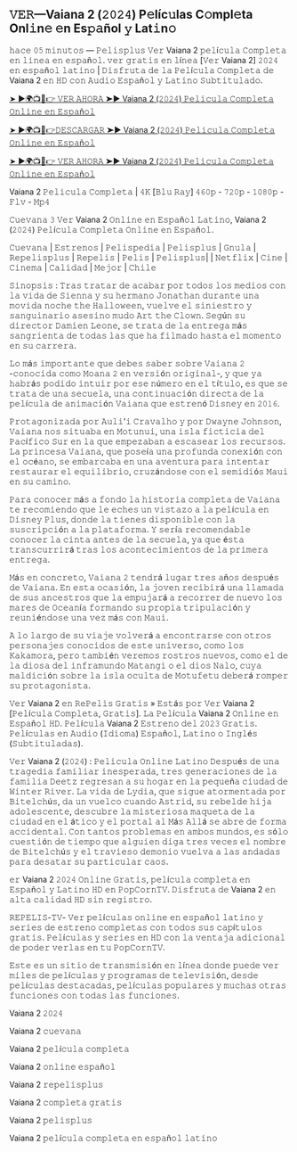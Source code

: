 ## 𝚅𝙴𝚁—Vaiana 2 (𝟸𝟶𝟸𝟺) P𝚎líc𝚞las C𝚘mpl𝚎ta Onl𝚒n𝚎 𝚎n Es𝚙𝚊ñol 𝚢 Lat𝚒n𝚘

𝚑𝚊𝚌𝚎 𝟶𝟻 𝚖𝚒𝚗𝚞𝚝𝚘𝚜 — 𝙿𝚎𝚕𝚒𝚜𝚙𝚕𝚞𝚜 𝚅𝚎𝚛 Vaiana 2 𝚙𝚎𝚕í𝚌𝚞𝚕𝚊 𝙲𝚘𝚖𝚙𝚕𝚎𝚝𝚊 𝚎𝚗 𝚕𝚒𝚗𝚎𝚊 𝚎𝚗 𝚎𝚜𝚙𝚊ñ𝚘𝚕. 𝚟𝚎𝚛 𝚐𝚛𝚊𝚝𝚒𝚜 𝚎𝚗 𝚕í𝚗𝚎𝚊 [𝚅𝚎𝚛 Vaiana 2] 𝟸𝟶𝟸𝟺 𝚎𝚗 𝚎𝚜𝚙𝚊ñ𝚘𝚕 𝚕𝚊𝚝𝚒𝚗𝚘 | 𝙳𝚒𝚜𝚏𝚛𝚞𝚝𝚊 𝚍𝚎 𝚕𝚊 𝙿𝚎𝚕í𝚌𝚞𝚕𝚊 𝙲𝚘𝚖𝚙𝚕𝚎𝚝𝚊 𝚍𝚎 Vaiana 2 𝚎𝚗 𝙷𝙳 𝚌𝚘𝚗 𝙰𝚞𝚍𝚒𝚘 𝙴𝚜𝚙𝚊ñ𝚘𝚕 𝚢 𝙻𝚊𝚝𝚒𝚗𝚘 𝚂𝚞𝚋𝚝𝚒𝚝𝚞𝚕𝚊𝚍𝚘.

[➤ ►🌍📺📱👉 𝚅𝙴𝚁 𝙰𝙷𝙾𝚁𝙰 ➤► Vaiana 2 (𝟸𝟶𝟸𝟺) 𝙿𝚎𝚕𝚒𝚌𝚞𝚕𝚊 𝙲𝚘𝚖𝚙𝚕𝚎𝚝𝚊 𝙾𝚗𝚕𝚒𝚗𝚎 𝚎𝚗 𝙴𝚜𝚙𝚊ñ𝚘𝚕](https://tinyurl.com/39a26vua)

[➤ ►🌍📺📱👉𝙳𝙴𝚂𝙲𝙰𝚁𝙶𝙰𝚁 ➤► Vaiana 2 (𝟸𝟶𝟸𝟺) 𝙿𝚎𝚕𝚒𝚌𝚞𝚕𝚊 𝙲𝚘𝚖𝚙𝚕𝚎𝚝𝚊 𝙾𝚗𝚕𝚒𝚗𝚎 𝚎𝚗 𝙴𝚜𝚙𝚊ñ𝚘𝚕](https://tinyurl.com/39a26vua)

[➤ ►🌍📺📱👉 𝚅𝙴𝚁 𝙰𝙷𝙾𝚁𝙰 ➤► Vaiana 2 (𝟸𝟶𝟸𝟺) 𝙿𝚎𝚕𝚒𝚌𝚞𝚕𝚊 𝙲𝚘𝚖𝚙𝚕𝚎𝚝𝚊 𝙾𝚗𝚕𝚒𝚗𝚎 𝚎𝚗 𝙴𝚜𝚙𝚊ñ𝚘𝚕](https://tinyurl.com/39a26vua)

Vaiana 2 𝙿𝚎𝚕𝚒𝚌𝚞𝚕𝚊 𝙲𝚘𝚖𝚙𝚕𝚎𝚝𝚊 | 𝟺𝙺 [𝙱𝚕𝚞 𝚁𝚊𝚢] 𝟺𝟼𝟶𝚙 - 𝟽𝟸𝟶𝚙 - 𝟷𝟶𝟾𝟶𝚙 - 𝙵𝚕𝚟 - 𝙼𝚙𝟺

𝙲𝚞𝚎𝚟𝚊𝚗𝚊 𝟹 𝚅𝚎𝚛 Vaiana 2 𝙾𝚗𝚕𝚒𝚗𝚎 𝚎𝚗 𝙴𝚜𝚙𝚊ñ𝚘𝚕 𝙻𝚊𝚝𝚒𝚗𝚘, Vaiana 2 (𝟸𝟶𝟸𝟺) 𝙿𝚎𝚕í𝚌𝚞𝚕𝚊 𝙲𝚘𝚖𝚙𝚕𝚎𝚝𝚊 𝙾𝚗𝚕𝚒𝚗𝚎 𝚎𝚗 𝙴𝚜𝚙𝚊ñ𝚘𝚕.

𝙲𝚞𝚎𝚟𝚊𝚗𝚊 | 𝙴𝚜𝚝𝚛𝚎𝚗𝚘𝚜 | 𝙿𝚎𝚕𝚒𝚜𝚙𝚎𝚍𝚒𝚊 | 𝙿𝚎𝚕𝚒𝚜𝚙𝚕𝚞𝚜 | 𝙶𝚗𝚞𝚕𝚊 | 𝚁𝚎𝚙𝚎𝚕𝚒𝚜𝚙𝚕𝚞𝚜 | 𝚁𝚎𝚙𝚎𝚕𝚒𝚜 | 𝙿𝚎𝚕𝚒𝚜 | 𝙿𝚎𝚕𝚒𝚜𝚙𝚕𝚞𝚜| | 𝙽𝚎𝚝𝚏𝚕𝚒𝚡 | 𝙲𝚒𝚗𝚎 | 𝙲𝚒𝚗𝚎𝚖𝚊 | 𝙲𝚊𝚕𝚒𝚍𝚊𝚍 | 𝙼𝚎𝚓𝚘𝚛 | 𝙲𝚑𝚒𝚕𝚎

𝚂𝚒𝚗𝚘𝚙𝚜𝚒𝚜 : 𝚃𝚛𝚊𝚜 𝚝𝚛𝚊𝚝𝚊𝚛 𝚍𝚎 𝚊𝚌𝚊𝚋𝚊𝚛 𝚙𝚘𝚛 𝚝𝚘𝚍𝚘𝚜 𝚕𝚘𝚜 𝚖𝚎𝚍𝚒𝚘𝚜 𝚌𝚘𝚗 𝚕𝚊 𝚟𝚒𝚍𝚊 𝚍𝚎 𝚂𝚒𝚎𝚗𝚗𝚊 𝚢 𝚜𝚞 𝚑𝚎𝚛𝚖𝚊𝚗𝚘 𝙹𝚘𝚗𝚊𝚝𝚑𝚊𝚗 𝚍𝚞𝚛𝚊𝚗𝚝𝚎 𝚞𝚗𝚊 𝚖𝚘𝚟𝚒𝚍𝚊 𝚗𝚘𝚌𝚑𝚎 𝚝𝚑𝚎 𝙷𝚊𝚕𝚕𝚘𝚠𝚎𝚎𝚗, 𝚟𝚞𝚎𝚕𝚟𝚎 𝚎𝚕 𝚜𝚒𝚗𝚒𝚎𝚜𝚝𝚛𝚘 𝚢 𝚜𝚊𝚗𝚐𝚞𝚒𝚗𝚊𝚛𝚒𝚘 𝚊𝚜𝚎𝚜𝚒𝚗𝚘 𝚖𝚞𝚍𝚘 𝙰𝚛𝚝 𝚝𝚑𝚎 𝙲𝚕𝚘𝚠𝚗. 𝚂𝚎𝚐ú𝚗 𝚜𝚞 𝚍𝚒𝚛𝚎𝚌𝚝𝚘𝚛 𝙳𝚊𝚖𝚒𝚎𝚗 𝙻𝚎𝚘𝚗𝚎, 𝚜𝚎 𝚝𝚛𝚊𝚝𝚊 𝚍𝚎 𝚕𝚊 𝚎𝚗𝚝𝚛𝚎𝚐𝚊 𝚖á𝚜 𝚜𝚊𝚗𝚐𝚛𝚒𝚎𝚗𝚝𝚊 𝚍𝚎 𝚝𝚘𝚍𝚊𝚜 𝚕𝚊𝚜 𝚚𝚞𝚎 𝚑𝚊 𝚏𝚒𝚕𝚖𝚊𝚍𝚘 𝚑𝚊𝚜𝚝𝚊 𝚎𝚕 𝚖𝚘𝚖𝚎𝚗𝚝𝚘 𝚎𝚗 𝚜𝚞 𝚌𝚊𝚛𝚛𝚎𝚛𝚊.

𝙻𝚘 𝚖á𝚜 𝚒𝚖𝚙𝚘𝚛𝚝𝚊𝚗𝚝𝚎 𝚚𝚞𝚎 𝚍𝚎𝚋𝚎𝚜 𝚜𝚊𝚋𝚎𝚛 𝚜𝚘𝚋𝚛𝚎 𝚅𝚊𝚒𝚊𝚗𝚊 𝟸 -𝚌𝚘𝚗𝚘𝚌𝚒𝚍𝚊 𝚌𝚘𝚖𝚘 𝙼𝚘𝚊𝚗𝚊 𝟸 𝚎𝚗 𝚟𝚎𝚛𝚜𝚒ó𝚗 𝚘𝚛𝚒𝚐𝚒𝚗𝚊𝚕-, 𝚢 𝚚𝚞𝚎 𝚢𝚊 𝚑𝚊𝚋𝚛á𝚜 𝚙𝚘𝚍𝚒𝚍𝚘 𝚒𝚗𝚝𝚞𝚒𝚛 𝚙𝚘𝚛 𝚎𝚜𝚎 𝚗ú𝚖𝚎𝚛𝚘 𝚎𝚗 𝚎𝚕 𝚝í𝚝𝚞𝚕𝚘, 𝚎𝚜 𝚚𝚞𝚎 𝚜𝚎 𝚝𝚛𝚊𝚝𝚊 𝚍𝚎 𝚞𝚗𝚊 𝚜𝚎𝚌𝚞𝚎𝚕𝚊, 𝚞𝚗𝚊 𝚌𝚘𝚗𝚝𝚒𝚗𝚞𝚊𝚌𝚒ó𝚗 𝚍𝚒𝚛𝚎𝚌𝚝𝚊 𝚍𝚎 𝚕𝚊 𝚙𝚎𝚕í𝚌𝚞𝚕𝚊 𝚍𝚎 𝚊𝚗𝚒𝚖𝚊𝚌𝚒ó𝚗 𝚅𝚊𝚒𝚊𝚗𝚊 𝚚𝚞𝚎 𝚎𝚜𝚝𝚛𝚎𝚗ó 𝙳𝚒𝚜𝚗𝚎𝚢 𝚎𝚗 𝟸𝟶𝟷𝟼.

𝙿𝚛𝚘𝚝𝚊𝚐𝚘𝚗𝚒𝚣𝚊𝚍𝚊 𝚙𝚘𝚛 𝙰𝚞𝚕𝚒'𝚒 𝙲𝚛𝚊𝚟𝚊𝚕𝚑𝚘 𝚢 𝚙𝚘𝚛 𝙳𝚠𝚊𝚢𝚗𝚎 𝙹𝚘𝚑𝚗𝚜𝚘𝚗, 𝚅𝚊𝚒𝚊𝚗𝚊 𝚗𝚘𝚜 𝚜𝚒𝚝𝚞𝚊𝚋𝚊 𝚎𝚗 𝙼𝚘𝚝𝚞𝚗𝚞𝚒, 𝚞𝚗𝚊 𝚒𝚜𝚕𝚊 𝚏𝚒𝚌𝚝𝚒𝚌𝚒𝚊 𝚍𝚎𝚕 𝙿𝚊𝚌í𝚏𝚒𝚌𝚘 𝚂𝚞𝚛 𝚎𝚗 𝚕𝚊 𝚚𝚞𝚎 𝚎𝚖𝚙𝚎𝚣𝚊𝚋𝚊𝚗 𝚊 𝚎𝚜𝚌𝚊𝚜𝚎𝚊𝚛 𝚕𝚘𝚜 𝚛𝚎𝚌𝚞𝚛𝚜𝚘𝚜. 𝙻𝚊 𝚙𝚛𝚒𝚗𝚌𝚎𝚜𝚊 𝚅𝚊𝚒𝚊𝚗𝚊, 𝚚𝚞𝚎 𝚙𝚘𝚜𝚎í𝚊 𝚞𝚗𝚊 𝚙𝚛𝚘𝚏𝚞𝚗𝚍𝚊 𝚌𝚘𝚗𝚎𝚡𝚒ó𝚗 𝚌𝚘𝚗 𝚎𝚕 𝚘𝚌é𝚊𝚗𝚘, 𝚜𝚎 𝚎𝚖𝚋𝚊𝚛𝚌𝚊𝚋𝚊 𝚎𝚗 𝚞𝚗𝚊 𝚊𝚟𝚎𝚗𝚝𝚞𝚛𝚊 𝚙𝚊𝚛𝚊 𝚒𝚗𝚝𝚎𝚗𝚝𝚊𝚛 𝚛𝚎𝚜𝚝𝚊𝚞𝚛𝚊𝚛 𝚎𝚕 𝚎𝚚𝚞𝚒𝚕𝚒𝚋𝚛𝚒𝚘, 𝚌𝚛𝚞𝚣á𝚗𝚍𝚘𝚜𝚎 𝚌𝚘𝚗 𝚎𝚕 𝚜𝚎𝚖𝚒𝚍𝚒ó𝚜 𝙼𝚊𝚞𝚒 𝚎𝚗 𝚜𝚞 𝚌𝚊𝚖𝚒𝚗𝚘.

𝙿𝚊𝚛𝚊 𝚌𝚘𝚗𝚘𝚌𝚎𝚛 𝚖á𝚜 𝚊 𝚏𝚘𝚗𝚍𝚘 𝚕𝚊 𝚑𝚒𝚜𝚝𝚘𝚛𝚒𝚊 𝚌𝚘𝚖𝚙𝚕𝚎𝚝𝚊 𝚍𝚎 𝚅𝚊𝚒𝚊𝚗𝚊 𝚝𝚎 𝚛𝚎𝚌𝚘𝚖𝚒𝚎𝚗𝚍𝚘 𝚚𝚞𝚎 𝚕𝚎 𝚎𝚌𝚑𝚎𝚜 𝚞𝚗 𝚟𝚒𝚜𝚝𝚊𝚣𝚘 𝚊 𝚕𝚊 𝚙𝚎𝚕í𝚌𝚞𝚕𝚊 𝚎𝚗 𝙳𝚒𝚜𝚗𝚎𝚢 𝙿𝚕𝚞𝚜, 𝚍𝚘𝚗𝚍𝚎 𝚕𝚊 𝚝𝚒𝚎𝚗𝚎𝚜 𝚍𝚒𝚜𝚙𝚘𝚗𝚒𝚋𝚕𝚎 𝚌𝚘𝚗 𝚕𝚊 𝚜𝚞𝚜𝚌𝚛𝚒𝚙𝚌𝚒ó𝚗 𝚊 𝚕𝚊 𝚙𝚕𝚊𝚝𝚊𝚏𝚘𝚛𝚖𝚊. 𝚈 𝚜𝚎𝚛í𝚊 𝚛𝚎𝚌𝚘𝚖𝚎𝚗𝚍𝚊𝚋𝚕𝚎 𝚌𝚘𝚗𝚘𝚌𝚎𝚛 𝚕𝚊 𝚌𝚒𝚗𝚝𝚊 𝚊𝚗𝚝𝚎𝚜 𝚍𝚎 𝚕𝚊 𝚜𝚎𝚌𝚞𝚎𝚕𝚊, 𝚢𝚊 𝚚𝚞𝚎 é𝚜𝚝𝚊 𝚝𝚛𝚊𝚗𝚜𝚌𝚞𝚛𝚛𝚒𝚛á 𝚝𝚛𝚊𝚜 𝚕𝚘𝚜 𝚊𝚌𝚘𝚗𝚝𝚎𝚌𝚒𝚖𝚒𝚎𝚗𝚝𝚘𝚜 𝚍𝚎 𝚕𝚊 𝚙𝚛𝚒𝚖𝚎𝚛𝚊 𝚎𝚗𝚝𝚛𝚎𝚐𝚊.

𝙼á𝚜 𝚎𝚗 𝚌𝚘𝚗𝚌𝚛𝚎𝚝𝚘, 𝚅𝚊𝚒𝚊𝚗𝚊 𝟸 𝚝𝚎𝚗𝚍𝚛á 𝚕𝚞𝚐𝚊𝚛 𝚝𝚛𝚎𝚜 𝚊ñ𝚘𝚜 𝚍𝚎𝚜𝚙𝚞é𝚜 𝚍𝚎 𝚅𝚊𝚒𝚊𝚗𝚊. 𝙴𝚗 𝚎𝚜𝚝𝚊 𝚘𝚌𝚊𝚜𝚒ó𝚗, 𝚕𝚊 𝚓𝚘𝚟𝚎𝚗 𝚛𝚎𝚌𝚒𝚋𝚒𝚛á 𝚞𝚗𝚊 𝚕𝚕𝚊𝚖𝚊𝚍𝚊 𝚍𝚎 𝚜𝚞𝚜 𝚊𝚗𝚌𝚎𝚜𝚝𝚛𝚘𝚜 𝚚𝚞𝚎 𝚕𝚊 𝚎𝚖𝚙𝚞𝚓𝚊𝚛á 𝚊 𝚛𝚎𝚌𝚘𝚛𝚛𝚎𝚛 𝚍𝚎 𝚗𝚞𝚎𝚟𝚘 𝚕𝚘𝚜 𝚖𝚊𝚛𝚎𝚜 𝚍𝚎 𝙾𝚌𝚎𝚊𝚗í𝚊 𝚏𝚘𝚛𝚖𝚊𝚗𝚍𝚘 𝚜𝚞 𝚙𝚛𝚘𝚙𝚒𝚊 𝚝𝚛𝚒𝚙𝚞𝚕𝚊𝚌𝚒ó𝚗 𝚢 𝚛𝚎𝚞𝚗𝚒é𝚗𝚍𝚘𝚜𝚎 𝚞𝚗𝚊 𝚟𝚎𝚣 𝚖á𝚜 𝚌𝚘𝚗 𝙼𝚊𝚞𝚒.

𝙰 𝚕𝚘 𝚕𝚊𝚛𝚐𝚘 𝚍𝚎 𝚜𝚞 𝚟𝚒𝚊𝚓𝚎 𝚟𝚘𝚕𝚟𝚎𝚛á 𝚊 𝚎𝚗𝚌𝚘𝚗𝚝𝚛𝚊𝚛𝚜𝚎 𝚌𝚘𝚗 𝚘𝚝𝚛𝚘𝚜 𝚙𝚎𝚛𝚜𝚘𝚗𝚊𝚓𝚎𝚜 𝚌𝚘𝚗𝚘𝚌𝚒𝚍𝚘𝚜 𝚍𝚎 𝚎𝚜𝚝𝚎 𝚞𝚗𝚒𝚟𝚎𝚛𝚜𝚘, 𝚌𝚘𝚖𝚘 𝚕𝚘𝚜 𝙺𝚊𝚔𝚊𝚖𝚘𝚛𝚊, 𝚙𝚎𝚛𝚘 𝚝𝚊𝚖𝚋𝚒é𝚗 𝚟𝚎𝚛𝚎𝚖𝚘𝚜 𝚛𝚘𝚜𝚝𝚛𝚘𝚜 𝚗𝚞𝚎𝚟𝚘𝚜, 𝚌𝚘𝚖𝚘 𝚎𝚕 𝚍𝚎 𝚕𝚊 𝚍𝚒𝚘𝚜𝚊 𝚍𝚎𝚕 𝚒𝚗𝚏𝚛𝚊𝚖𝚞𝚗𝚍𝚘 𝙼𝚊𝚝𝚊𝚗𝚐𝚒 𝚘 𝚎𝚕 𝚍𝚒𝚘𝚜 𝙽𝚊𝚕𝚘, 𝚌𝚞𝚢𝚊 𝚖𝚊𝚕𝚍𝚒𝚌𝚒ó𝚗 𝚜𝚘𝚋𝚛𝚎 𝚕𝚊 𝚒𝚜𝚕𝚊 𝚘𝚌𝚞𝚕𝚝𝚊 𝚍𝚎 𝙼𝚘𝚝𝚞𝚏𝚎𝚝𝚞 𝚍𝚎𝚋𝚎𝚛á 𝚛𝚘𝚖𝚙𝚎𝚛 𝚜𝚞 𝚙𝚛𝚘𝚝𝚊𝚐𝚘𝚗𝚒𝚜𝚝𝚊.

𝚅𝚎𝚛 Vaiana 2 𝚎𝚗 𝚁𝚎𝙿𝚎𝚕𝚒𝚜 𝙶𝚛𝚊𝚝𝚒𝚜 » 𝙴𝚜𝚝á𝚜 𝚙𝚘𝚛 𝚅𝚎𝚛 Vaiana 2 [𝙿𝚎𝚕í𝚌𝚞𝚕𝚊 𝙲𝚘𝚖𝚙𝚕𝚎𝚝𝚊, 𝙶𝚛𝚊𝚝𝚒𝚜]. 𝙻𝚊 𝙿𝚎𝚕í𝚌𝚞𝚕𝚊 Vaiana 2 𝙾𝚗𝚕𝚒𝚗𝚎 𝚎𝚗 𝙴𝚜𝚙𝚊ñ𝚘𝚕 𝙷𝙳. 𝙿𝚎𝚕í𝚌𝚞𝚕𝚊 Vaiana 2 𝙴𝚜𝚝𝚛𝚎𝚗𝚘 𝚍𝚎𝚕 𝟸𝟶𝟸𝟹 𝙶𝚛𝚊𝚝𝚒𝚜. 𝙿𝚎𝚕í𝚌𝚞𝚕𝚊𝚜 𝚎𝚗 𝙰𝚞𝚍𝚒𝚘 (𝙸𝚍𝚒𝚘𝚖𝚊) 𝙴𝚜𝚙𝚊ñ𝚘𝚕, 𝙻𝚊𝚝𝚒𝚗𝚘 𝚘 𝙸𝚗𝚐𝚕é𝚜 (𝚂𝚞𝚋𝚝𝚒𝚝𝚞𝚕𝚊𝚍𝚊𝚜).

𝚅𝚎𝚛 Vaiana 2 (𝟸𝟶𝟸𝟺) : 𝙿𝚎𝚕𝚒𝚌𝚞𝚕𝚊 𝙾𝚗𝚕𝚒𝚗𝚎 𝙻𝚊𝚝𝚒𝚗𝚘 𝙳𝚎𝚜𝚙𝚞é𝚜 𝚍𝚎 𝚞𝚗𝚊 𝚝𝚛𝚊𝚐𝚎𝚍𝚒𝚊 𝚏𝚊𝚖𝚒𝚕𝚒𝚊𝚛 𝚒𝚗𝚎𝚜𝚙𝚎𝚛𝚊𝚍𝚊, 𝚝𝚛𝚎𝚜 𝚐𝚎𝚗𝚎𝚛𝚊𝚌𝚒𝚘𝚗𝚎𝚜 𝚍𝚎 𝚕𝚊 𝚏𝚊𝚖𝚒𝚕𝚒𝚊 𝙳𝚎𝚎𝚝𝚣 𝚛𝚎𝚐𝚛𝚎𝚜𝚊𝚗 𝚊 𝚜𝚞 𝚑𝚘𝚐𝚊𝚛 𝚎𝚗 𝚕𝚊 𝚙𝚎𝚚𝚞𝚎ñ𝚊 𝚌𝚒𝚞𝚍𝚊𝚍 𝚍𝚎 𝚆𝚒𝚗𝚝𝚎𝚛 𝚁𝚒𝚟𝚎𝚛. 𝙻𝚊 𝚟𝚒𝚍𝚊 𝚍𝚎 𝙻𝚢𝚍𝚒𝚊, 𝚚𝚞𝚎 𝚜𝚒𝚐𝚞𝚎 𝚊𝚝𝚘𝚛𝚖𝚎𝚗𝚝𝚊𝚍𝚊 𝚙𝚘𝚛 𝙱𝚒𝚝𝚎𝚕𝚌𝚑ú𝚜, 𝚍𝚊 𝚞𝚗 𝚟𝚞𝚎𝚕𝚌𝚘 𝚌𝚞𝚊𝚗𝚍𝚘 𝙰𝚜𝚝𝚛𝚒𝚍, 𝚜𝚞 𝚛𝚎𝚋𝚎𝚕𝚍𝚎 𝚑𝚒𝚓𝚊 𝚊𝚍𝚘𝚕𝚎𝚜𝚌𝚎𝚗𝚝𝚎, 𝚍𝚎𝚜𝚌𝚞𝚋𝚛𝚎 𝚕𝚊 𝚖𝚒𝚜𝚝𝚎𝚛𝚒𝚘𝚜𝚊 𝚖𝚊𝚚𝚞𝚎𝚝𝚊 𝚍𝚎 𝚕𝚊 𝚌𝚒𝚞𝚍𝚊𝚍 𝚎𝚗 𝚎𝚕 á𝚝𝚒𝚌𝚘 𝚢 𝚎𝚕 𝚙𝚘𝚛𝚝𝚊𝚕 𝚊𝚕 𝙼á𝚜 𝙰𝚕𝚕á 𝚜𝚎 𝚊𝚋𝚛𝚎 𝚍𝚎 𝚏𝚘𝚛𝚖𝚊 𝚊𝚌𝚌𝚒𝚍𝚎𝚗𝚝𝚊𝚕. 𝙲𝚘𝚗 𝚝𝚊𝚗𝚝𝚘𝚜 𝚙𝚛𝚘𝚋𝚕𝚎𝚖𝚊𝚜 𝚎𝚗 𝚊𝚖𝚋𝚘𝚜 𝚖𝚞𝚗𝚍𝚘𝚜, 𝚎𝚜 𝚜ó𝚕𝚘 𝚌𝚞𝚎𝚜𝚝𝚒ó𝚗 𝚍𝚎 𝚝𝚒𝚎𝚖𝚙𝚘 𝚚𝚞𝚎 𝚊𝚕𝚐𝚞𝚒𝚎𝚗 𝚍𝚒𝚐𝚊 𝚝𝚛𝚎𝚜 𝚟𝚎𝚌𝚎𝚜 𝚎𝚕 𝚗𝚘𝚖𝚋𝚛𝚎 𝚍𝚎 𝙱𝚒𝚝𝚎𝚕𝚌𝚑ú𝚜 𝚢 𝚎𝚕 𝚝𝚛𝚊𝚟𝚒𝚎𝚜𝚘 𝚍𝚎𝚖𝚘𝚗𝚒𝚘 𝚟𝚞𝚎𝚕𝚟𝚊 𝚊 𝚕𝚊𝚜 𝚊𝚗𝚍𝚊𝚍𝚊𝚜 𝚙𝚊𝚛𝚊 𝚍𝚎𝚜𝚊𝚝𝚊𝚛 𝚜𝚞 𝚙𝚊𝚛𝚝𝚒𝚌𝚞𝚕𝚊𝚛 𝚌𝚊𝚘𝚜.

𝚎𝚛 Vaiana 2 𝟸𝟶𝟸𝟺 𝙾𝚗𝚕𝚒𝚗𝚎 𝙶𝚛𝚊𝚝𝚒𝚜, 𝚙𝚎𝚕í𝚌𝚞𝚕𝚊 𝚌𝚘𝚖𝚙𝚕𝚎𝚝𝚊 𝚎𝚗 𝙴𝚜𝚙𝚊ñ𝚘𝚕 𝚢 𝙻𝚊𝚝𝚒𝚗𝚘 𝙷𝙳 𝚎𝚗 𝙿𝚘𝚙𝙲𝚘𝚛𝚗𝚃𝚅. 𝙳𝚒𝚜𝚏𝚛𝚞𝚝𝚊 𝚍𝚎 Vaiana 2 𝚎𝚗 𝚊𝚕𝚝𝚊 𝚌𝚊𝚕𝚒𝚍𝚊𝚍 𝙷𝙳 𝚜𝚒𝚗 𝚛𝚎𝚐𝚒𝚜𝚝𝚛𝚘.

𝚁𝙴𝙿𝙴𝙻𝙸𝚂-𝚃𝚅- 𝚅𝚎𝚛 𝚙𝚎𝚕í𝚌𝚞𝚕𝚊𝚜 𝚘𝚗𝚕𝚒𝚗𝚎 𝚎𝚗 𝚎𝚜𝚙𝚊ñ𝚘𝚕 𝚕𝚊𝚝𝚒𝚗𝚘 𝚢 𝚜𝚎𝚛𝚒𝚎𝚜 𝚍𝚎 𝚎𝚜𝚝𝚛𝚎𝚗𝚘 𝚌𝚘𝚖𝚙𝚕𝚎𝚝𝚊𝚜 𝚌𝚘𝚗 𝚝𝚘𝚍𝚘𝚜 𝚜𝚞𝚜 𝚌𝚊𝚙í𝚝𝚞𝚕𝚘𝚜 𝚐𝚛𝚊𝚝𝚒𝚜. 𝙿𝚎𝚕í𝚌𝚞𝚕𝚊𝚜 𝚢 𝚜𝚎𝚛𝚒𝚎𝚜 𝚎𝚗 𝙷𝙳 𝚌𝚘𝚗 𝚕𝚊 𝚟𝚎𝚗𝚝𝚊𝚓𝚊 𝚊𝚍𝚒𝚌𝚒𝚘𝚗𝚊𝚕 𝚍𝚎 𝚙𝚘𝚍𝚎𝚛 𝚟𝚎𝚛𝚕𝚊𝚜 𝚎𝚗 𝚝𝚞 𝙿𝚘𝚙𝙲𝚘𝚛𝚗𝚃𝚅.

𝙴𝚜𝚝𝚎 𝚎𝚜 𝚞𝚗 𝚜𝚒𝚝𝚒𝚘 𝚍𝚎 𝚝𝚛𝚊𝚗𝚜𝚖𝚒𝚜𝚒ó𝚗 𝚎𝚗 𝚕í𝚗𝚎𝚊 𝚍𝚘𝚗𝚍𝚎 𝚙𝚞𝚎𝚍𝚎 𝚟𝚎𝚛 𝚖𝚒𝚕𝚎𝚜 𝚍𝚎 𝚙𝚎𝚕í𝚌𝚞𝚕𝚊𝚜 𝚢 𝚙𝚛𝚘𝚐𝚛𝚊𝚖𝚊𝚜 𝚍𝚎 𝚝𝚎𝚕𝚎𝚟𝚒𝚜𝚒ó𝚗, 𝚍𝚎𝚜𝚍𝚎 𝚙𝚎𝚕í𝚌𝚞𝚕𝚊𝚜 𝚍𝚎𝚜𝚝𝚊𝚌𝚊𝚍𝚊𝚜, 𝚙𝚎𝚕í𝚌𝚞𝚕𝚊𝚜 𝚙𝚘𝚙𝚞𝚕𝚊𝚛𝚎𝚜 𝚢 𝚖𝚞𝚌𝚑𝚊𝚜 𝚘𝚝𝚛𝚊𝚜 𝚏𝚞𝚗𝚌𝚒𝚘𝚗𝚎𝚜 𝚌𝚘𝚗 𝚝𝚘𝚍𝚊𝚜 𝚕𝚊𝚜 𝚏𝚞𝚗𝚌𝚒𝚘𝚗𝚎𝚜.

Vaiana 2 𝟸𝟶𝟸𝟺

Vaiana 2 𝚌𝚞𝚎𝚟𝚊𝚗𝚊

Vaiana 2 𝚙𝚎𝚕í𝚌𝚞𝚕𝚊 𝚌𝚘𝚖𝚙𝚕𝚎𝚝𝚊

Vaiana 2 𝚘𝚗𝚕𝚒𝚗𝚎 𝚎𝚜𝚙𝚊ñ𝚘𝚕

Vaiana 2 𝚛𝚎𝚙𝚎𝚕𝚒𝚜𝚙𝚕𝚞𝚜

Vaiana 2 𝚌𝚘𝚖𝚙𝚕𝚎𝚝𝚊 𝚐𝚛𝚊𝚝𝚒𝚜

Vaiana 2 𝚙𝚎𝚕𝚒𝚜𝚙𝚕𝚞𝚜

Vaiana 2 𝚙𝚎𝚕í𝚌𝚞𝚕𝚊 𝚌𝚘𝚖𝚙𝚕𝚎𝚝𝚊 𝚎𝚗 𝚎𝚜𝚙𝚊ñ𝚘𝚕 𝚕𝚊𝚝𝚒𝚗𝚘
